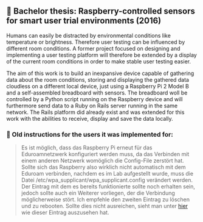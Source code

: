 ## 📖 Bachelor thesis: Raspberry-controlled sensors for smart user trial environments (2016)

Humans can easily be distracted by environmental conditions like temperature or brightness. Therefore user testing can be influenced by different room conditions. A former project focused on designing and implementing a user testing platform will therefore be extended by a display of the current room conditions in order to make stable user testing easier.  
  
The aim of this work is to build an inexpansive device capable of gathering data about the room conditions, storing and displaying the gathered data cloudless on a different local device, just using a Raspberry Pi 2 Model B and a self-assembled breadboard with sensors. The breadboard woll be controlled by a Python script running on the Raspberry device and will furthermore send data to a Ruby on Rails server running in the same network. The Rails platform did already exist and was extended for this work with the abilities to receive, display and save the data locally.

### 📎 Old instructions for the users it was implemented for:

> Es ist möglich, dass das Raspberry Pi erneut für das Eduroamnetzwerk konfiguriert werden muss,
da das Verbinden mit einem anderen Netzwerk womöglich die Config-File zerstört hat.
Sollte sich das Raspberry also wirklich nicht automatisch mit dem Eduroam verbinden,
nachdem es im Lab aufgestellt wurde, muss die Datei /etc/wpa_supplicant/wpa_supplicant.config verändert werden.
Der Eintrag mit dem es bereits funktionierte sollte noch erhalten sein,
jedoch sollte auch ein Weiterer vorliegen, der die Verbindung möglicherweise stört.
Ich empfehle den zweiten Eintrag zu löschen und zu rebooten.
Sollte dies nicht ausreichen, sieht man unter [hier](http://zid.univie.ac.at/support/anleitungen/netze-zugang/wlan-eduroam/linux-wicd/) wie dieser Eintrag auszusehen hat.
